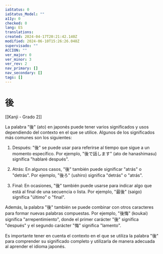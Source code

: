 ```yaml
---
iaStatus: 0
iaStatus_Model: ""
a11y: 0
checked: 0
lang: ES
translations: 
created: 2024-04-17T20:21:42.140Z
modified: 2024-06-10T15:26:26.048Z
supervisado: ""
ACCION: ""
ver_major: 0
ver_minor: 3
ver_rev: 2
nav_primary: []
nav_secondary: []
tags: []
---
```

# 後

[[Kanji - Grado 2]]

La palabra "後" (ato) en japonés puede tener varios significados y usos dependiendo del contexto en el que se utilice. Algunos de los significados más comunes son los siguientes:

1. Después: "後" se puede usar para referirse al tiempo que sigue a un momento específico. Por ejemplo, "後で話します" (ato de hanashimasu) significa "hablaré después".

2. Atrás: En algunos casos, "後" también puede significar "atrás" o "detrás". Por ejemplo, "後ろ" (ushiro) significa "detrás" o "atrás".

3. Final: En ocasiones, "後" también puede usarse para indicar algo que está al final de una secuencia o lista. Por ejemplo, "最後" (saigo) significa "último" o "final".

Además, la palabra "後" también se puede combinar con otros caracteres para formar nuevas palabras compuestas. Por ejemplo, "後悔" (koukai) significa "arrepentimiento", donde el primer carácter "後" significa "después" y el segundo carácter "悔" significa "lamento".

Es importante tener en cuenta el contexto en el que se utiliza la palabra "後" para comprender su significado completo y utilizarla de manera adecuada al aprender el idioma japonés.
